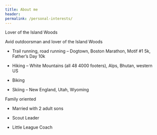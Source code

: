 ```yaml
---
title: About me
header:
permalink: /personal-interests/
---
```


Lover of the Island Woods

Avid outdoorsman and lover of the Island Woods

*	Trail running, road running – Dogtown, Boston Marathon, Motif #1 5k, Father’s Day 10k
  
*	Hiking – White Mountains (all 48 4000 footers), Alps, Bhutan, western US
    
*	Biking
    
*	Skiing – New England, Utah, Wyoming
    
Family oriented

*	Married with 2 adult sons

*	Scout Leader
    
*	Little League Coach
